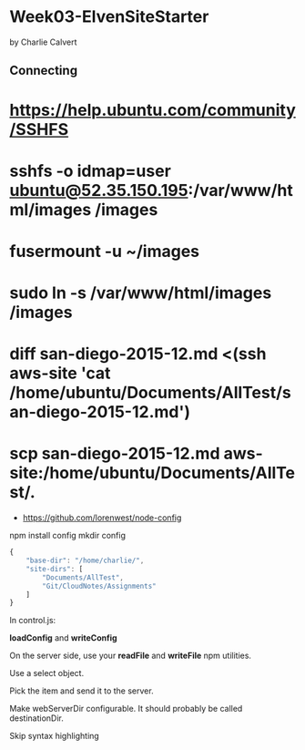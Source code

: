 # Week03-ElvenSiteStarter
by Charlie Calvert


## Connecting

# https://help.ubuntu.com/community/SSHFS
# sshfs -o idmap=user ubuntu@52.35.150.195:/var/www/html/images /images
# fusermount -u ~/images
# sudo ln -s /var/www/html/images /images


# diff san-diego-2015-12.md <(ssh aws-site 'cat /home/ubuntu/Documents/AllTest/san-diego-2015-12.md')
# scp san-diego-2015-12.md aws-site:/home/ubuntu/Documents/AllTest/.


- <https://github.com/lorenwest/node-config>

npm install config
mkdir config

```javascript
{
    "base-dir": "/home/charlie/",
    "site-dirs": [
        "Documents/AllTest",
        "Git/CloudNotes/Assignments"
    ]
}
```

In control.js:

**loadConfig** and **writeConfig**

On the server side, use your **readFile** and **writeFile** npm utilities.

Use a select object.

Pick the item and send it to the server.

Make webServerDir configurable. It should probably be called destinationDir.

Skip syntax highlighting

